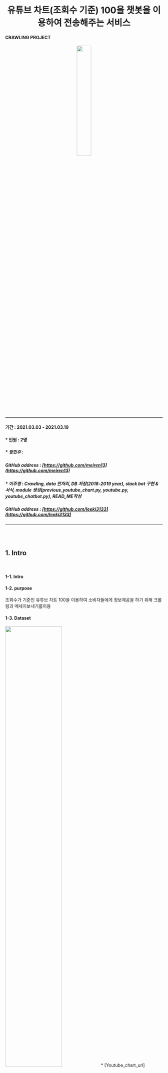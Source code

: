 
# <div align=center>유튜브 차트(조회수 기준) 100을 챗봇을 이용하여 전송해주는 서비스</div>

#### __CRAWLING PROJECT__

<p align="center">
 <img src="https://user-images.githubusercontent.com/75352728/117137063-292e9700-ade4-11eb-9e3f-527dd42beccc.png" width="30%" height="30%">
 </p>


****

#### 기간 : 2021.03.03 - 2021.03.19
#### * 인원 : 2명
##### * 정민주 :  
##### 
##### GitHub address : [https://github.com/meiren13](https://github.com/meiren13)

##### * 이주영 : Crawling, data 전처리, DB 저장(2018-2019 year), slack bot 구현 & 서식, module 생성(previous_youtube_chart.py, youtube.py, youtube_chatbot.py), READ_ME작성
##### GitHub address : [https://github.com/leekj3133](https://github.com/leekj3133)

*****

<br/>
<br/>

## 1. Intro

<br/>

#### 1-1. Intro  

#### 1-2. purpose
조회수가 기준인 유튜브 차트 100을 이용하여 소비자들에게 정보제공을 하기 위해 크롤링과 메세지보내기를이용

#### 1-3. Dataset

<img src="https://user-images.githubusercontent.com/75352728/110234179-60abcf00-7f6c-11eb-8141-8fa7f38aa8b1.png" width="60%" height="60%">
* [Youtube_chart_url](https://charts.youtube.com/charts/TopSongs/kr/20210219-20210225?hl=ko)


#### 1-4. Roles
* 정민주 : 
* 이주영 : Crawling, DB 저장(2018-2019 year), slack bot 구현, module 생성(previous_youtube_chart.py, youtube.py, youtube_chatbot.py), READ_ME 작성

<br/>

****

<br/>
<br/>


## 2. Result : 완성된 리스트

<img src="https://user-images.githubusercontent.com/75352728/111612988-61bce600-8821-11eb-8b21-0e0bce6badc7.PNG" width="60%" height="60%">

****

<br/>
<br/>


## 3. Process

<br/>

### 3-1. Variables Setting

<br/>

#### 3-1 Variables

* 데이터 정의
  *  name : 노래 제목
  *  artist : 아티스트(가수)
  *  viewCount : 조회수
  *  current_Rank : 현재 순위
  *  previous_Rank : 이전 순위
  *  change : 현재 순위와 이전 순위 변동률
  *  period_on_chart : 차트 유지 기간
  *  image : 사진
  *  play_url : 동영상 play url

<br/>

### 3-2. Details

<br/>

1. 사이트 분석
2. 원하는 데이터 불러오기
3. scrapy.py 작성
4. mongodb에 db 저장
5. crontab, server 이용하여 정해진 날에 scrapying 자동실행
6. 챗봇을 이용하여 서비스 제공

<img src="https://user-images.githubusercontent.com/75352728/111613369-c8420400-8821-11eb-9b60-141c7bd81e97.PNG" width="60%" height="60%">

<br/>

### 3-3. Process

<br/>

#### 1. 사이트 분석

* 시행착오가 너무 많았던 crawling...

<img src="https://user-images.githubusercontent.com/75352728/110234339-4aead980-7f6d-11eb-98cc-e59aa9a90cdb.png" width="60%" height="60%">

<img src="https://user-images.githubusercontent.com/75352728/110234324-3a3a6380-7f6d-11eb-8648-b773413cf840.png" width="60%" height="60%">

* 날짜를 변경하면 url 변경 -> 동적 스크래핑
* post 방식
* json
* key 값 존재 -> key 값으로 인해 정보 변경 가능성 있음
--> scrapy 사용 결정

<img src="https://user-images.githubusercontent.com/75352728/110234379-84bbe000-7f6d-11eb-9219-7a5a7f8710fa.png" width="60%" height="60%">

* url post 방식으로 불러오기 -> 403 error 발생
* referer 요구

<img src="https://user-images.githubusercontent.com/75352728/110234450-dfedd280-7f6d-11eb-9a60-e5c3726f6731.png" width="60%" height="60%">

* Request header -> header값인 referer을 발견함.

<img src="https://user-images.githubusercontent.com/75352728/110234493-188dac00-7f6e-11eb-9b88-5a2d98952775.png" width="60%" height="60%">

* header값 기입 -> error 발생

<img src="https://user-images.githubusercontent.com/75352728/110234500-2cd1a900-7f6e-11eb-9ece-851d66ef7c54.png" width="60%" height="60%">

* 개발자 도구 -> request playroad를 query에 입력

<img src="https://user-images.githubusercontent.com/75352728/110234547-64405580-7f6e-11eb-8201-98085b938d28.png" width="60%" height="60%">

* 성공적으로 json format 불러옴.


#### 2. 원하는 데이터 불러오기

<img src="https://user-images.githubusercontent.com/75352728/110234572-8934c880-7f6e-11eb-8002-55ca9633bf63.png" width="60%" height="60%">

* 개발자 도구에서 본 불러온 json 에 저장된 값들
* 원하는 값을 불러오기
  *  contents > sectionListRenderer > contents > 0 > musicAnalyticsSectionRenderer > content > trackTypes > 0 > trackViews

<img src="https://user-images.githubusercontent.com/75352728/110234679-298aed00-7f6f-11eb-8a60-1d47fa1a5007.PNG" width="60%" height="60%">

* name, artist, viewCount, current_Rank, previous_Rank, change, period_on_chart, image, play_url 불러오기

##### 1. name(노래 제목)

```
title = [{"title":data["name"]}
        for data in datas]
title
```

<img src="https://user-images.githubusercontent.com/75352728/110235012-1da02a80-7f71-11eb-944f-63185ab404b4.PNG" width="60%" height="60%">

* datas에 들어있는 data를 for문을 이용하여 하나씩 가져오기
* 노래제목은 dict 안에 key값 name에 들어있음.

<img src="https://user-images.githubusercontent.com/75352728/110796389-3d11bd00-82bb-11eb-80f2-6a45852b4d0b.png" width="60%" height="60%">

##### 2. artist(가수)

```
artist = [{"artist":data["artists"][0]["name"]}
        for data in datas]
artist
```

<img src="https://user-images.githubusercontent.com/75352728/110235057-5b04b800-7f71-11eb-9e12-e2414963530c.PNG" width="60%" height="60%">

* datas에 들어있는 data를 for문을 이용하여 하나씩 가져오기
* 가수 이름은 dict 안에 key값 artists에 들어있음.
* artists 의 value는 list 안 dict 타입으로 list에 들어있는 0번째 data를 빼오기 위해 `[0]` 을 사용 
* dict 안에 name value값 빼오기

<img src="https://user-images.githubusercontent.com/75352728/110234958-a8ccf080-7f70-11eb-97f9-63ce7f07f64c.PNG" width="60%" height="60%">

##### 3. viewCount(조회수)


<img src="https://user-images.githubusercontent.com/75352728/110235799-59d58a00-7f75-11eb-88b3-f3e22dd39906.PNG" width="60%" height="60%">

* datas에 들어있는 data를 for문을 이용하여 하나씩 가져오기
* 조회수는 dict 안에 key값 viewCount에 들어있음.
* 조회수를 백만단위(M)로 변환
* `data["viewCount"]`는 str타입으므로 float로 변환
* 소숫점 두자리까지 나타내기 위해 round() 함수 사용 
* 단위를 붙여주기 위해 int타입으로 바꾼 data를 string타입으로 변환 후 백만 단위 "M" 붙이기

```
viewCount = [{"viewCount":str(round((int(data["viewCount"])/1000000),2)) + "M"}
        for data in datas]
viewCount
```

<img src="https://user-images.githubusercontent.com/75352728/110235840-b638a980-7f75-11eb-88c4-a302fee45b9e.PNG" width="60%" height="60%">

##### 3. 현재순위, 이전순위, 순위유지기간, 순위변동률

```
chartEntryMetadata= [{"change":data["chartEntryMetadata"]}
        for data in datas]
chartEntryMetadata
```

* 딕셔너리 형태 하나에 현재순위, 이전순위, 순위유지기간, 순위변동률 4개의 data가 들어 있음.
* get()을 사용해서 각 data를 가져올 수 있음.

<img src="https://user-images.githubusercontent.com/75352728/110797318-4d766780-82bc-11eb-8b07-72c202b80627.png" width="60%" height="60%">

##### 3-1. current_Rank(현재순위)
```
current_Rank= [{"current_Rank":data['chartEntryMetadata'].get('currentPosition')}
        for data in datas]
current_Rank
```

<img src="https://user-images.githubusercontent.com/75352728/110797590-94645d00-82bc-11eb-84f1-fd92a030b63c.png" width="60%" height="60%">


##### 3-2. previous_Rank(이전순위)

```
previous_Rank= [{"previous_Rank":data['chartEntryMetadata'].get('previousPosition')}
        for data in datas]
previous_Rank
```

<img src="https://user-images.githubusercontent.com/75352728/110797673-ac3be100-82bc-11eb-9e9c-f5ca469bb1d1.png" width="60%" height="60%">

##### 3-3. change(순위변동률)

```
change= [{"change":data['chartEntryMetadata'].get('percentViewsChange')}
        for data in datas]
change
```

<img src="https://user-images.githubusercontent.com/75352728/110797762-ce356380-82bc-11eb-94bc-2c7e4ba2ec56.png" width="60%" height="60%">

##### 3-4. period_on_chart()

```
period_on_chart= [{"period_on_chart":str(data['chartEntryMetadata'].get('periodsOnChart')) + " week"}
        for data in datas]
period_on_chart
```

<img src="https://user-images.githubusercontent.com/75352728/110797909-f9b84e00-82bc-11eb-826b-677049104215.png" width="60%" height="60%">

##### 4. 원하는 데이터 한번에 불러오기

```
data_1 = [
    {"title": data["name"], "artist":data["artists"][0]["name"],
    "viewCount":str(round(int(data["viewCount"])/1000000,2)) + "M",
     "current_Rank":data["chartEntryMetadata"].get('currentPosition'),
    "previous_Rank":data['chartEntryMetadata'].get('previousPosition'),
     "change":data['chartEntryMetadata'].get('percentViewsChange'),
     "period_on_chart":str(data['chartEntryMetadata'].get('periodsOnChart')) + " week",
     "image":data["thumbnail"]["thumbnails"][1]["url"],
    "play_url":"https://www.youtube.com/watch?v=" + data["encryptedVideoId"],
    } 
    for data in datas
]

data_1
```

<img src="https://user-images.githubusercontent.com/75352728/110801048-2f126b00-82c0-11eb-8900-df01573ebde9.png" width="60%" height="60%">

<br/>
<br/>

#### 3. 데이터 프레임 변환 & 전처리

<br/>

##### 3.1 데이터프레임으로 데이터 불러오기

```
import pandas as pd
```

```
df = pd.DataFrame(data_1)
df.head()
```

<img src="https://user-images.githubusercontent.com/75352728/110798379-74816900-82bd-11eb-9e11-4971b8f7f006.png" width="60%" height="60%">

* dataframe을 보면 NaN 값이 있는 것을 알 수 있음
* 조회수 -  단위 변경이 필요
* 순위 변동률 - % 단위로 표현하고 소숫점 둘째자리까지만 표현하도록 변경 필요

##### 3.2 데이터프레임 정보

```
df.info()
```

<img src="https://user-images.githubusercontent.com/75352728/110798839-e659b280-82bd-11eb-86f8-1587764d07e8.png" width="60%" height="60%">

* previous_Rank와 change 에 NaN 값이 있는 것을 알 수 있음

##### 3.3 NaN 값 0으로 변경

```
import numpy as np
```
```
df = df.replace(np.nan,0)
```
##### 3.5 변경 확인

```
df.info()
```

<img src="https://user-images.githubusercontent.com/75352728/110799257-549e7500-82be-11eb-896c-de33e17481b6.png" width="60%" height="60%">

##### 3.6 previous_Rank 단위 변경

```
df['previous_Rank'].astype(int)
```

* 현재순위에 맞게 int타입으로 변환

##### 3.7 change 소수 첫째자리인 percentage로 변환

```
df['change'] = round(df['change'] * 100,1).astype(str) + "%"
df.head()
```

<img src="https://user-images.githubusercontent.com/75352728/110799605-b1019480-82be-11eb-907b-cab1b1a7d40b.png" width="60%" height="60%">

<br/>
<br/>

*****

#### 4. .py 형태로 모듈 만들기

<br/>

##### 4.1 py 파일(previous_youtube: 이전 날짜 data, youtube: 현재 날짜 불러오기)

```
import numpy as np
import requests
import re
import json
import pandas as pd


# 함수로 만들기
def youtube():
    
    # 1. 날짜 지정
    from datetime import datetime
    date = datetime.now()
    start_date = int(date.strftime("%Y%m%d"))
    import datetime
    end_date = date + datetime.timedelta(days=6)
    end_date = int(end_date.strftime("%Y%m%d"))

# 이전 날짜 불러오는 코드 
# date_range함수와 빈도를 이용해 금요일만 불러옴
# date가 여러개 이기 때문에 for함수 사용

      #start = pd.date_range(start ='4-27-2018',  
       #          end ='12-27-2019', freq ='7D') 
       #start_date = start.strftime('%Y%m%d')
        #start_date= start_date.to_list() 
        #import datetime
        #end = start + datetime.timedelta(days=6)
        #end_date = end.strftime('%Y%m%d')
        #end_date= end_date.to_list() 
        #start_date,end_date 
        #for start_date,end_date in zip(start_date,end_date):
        #    url = "https://charts.youtube.com/charts/TopSongs/kr?hl=ko"

            # 2. key값 불러오기.
            response = requests.get(url)
            key = re.findall('"INNERTUBE_API_KEY":"\w+\W+\w+"', response.text)[0].split(":")[1].replace('"','')

    
    # 2. key값 불러오기.
    url = "https://charts.youtube.com/charts/TopSongs/kr?hl=ko"
    response = requests.get(url)
    key = re.findall('"INNERTUBE_API_KEY":"\w+\W+\w+"', response.text)[0].split(":")[1].replace('"','')
    
    # 3. url 불러오기
    url = f'https://charts.youtube.com/youtubei/v1/browse?alt=json&key={key}'
    query = {"context":{"client":{"clientName":"WEB_MUSIC_ANALYTICS",
                              "clientVersion":"0.2","hl":"ko","gl":"KR",
                              "experimentIds":[],"experimentsToken":"",
                              "theme":"MUSIC"},"capabilities":{},
                    "request":{"internalExperimentFlags":[]}},
         "browseId":"FEmusic_analytics_charts_home",
         "query":f"chart_params_type=WEEK&perspective=CHART&flags=viral_video_chart&\
selected_chart=TRACKS&chart_params_id=weekly%3A{start_date}%3A{end_date}%3Akr"}
    headers = {"referer":"https://charts.youtube.com/charts/TopSongs/kr/20191108-20191114?hl=ko"}
    response = requests.post(url, json=query, headers=headers)
    datas = response.json()["contents"]["sectionListRenderer"]["contents"][0]["musicAnalyticsSectionRenderer"]["content"]["trackTypes"][0]["trackViews"]
    
    # 4. 원하는 data불러오기
    # 이전 날짜 data 불러오는 과정에서 url과 img data가 없는 경우가 있으므로 try, except을 이용
    try:
        data_1 = [
        {"title": data["name"], "artist":data["artists"][0]["name"],
        "viewCount":data["viewCount"] + "M",
         "current_Rank":data["chartEntryMetadata"].get('currentPosition'),
        "previous_Rank":data['chartEntryMetadata'].get('previousPosition'),
         "change":data['chartEntryMetadata'].get('percentViewsChange'),
         "period_on_chart":str(data['chartEntryMetadata'].get('periodsOnChart')) + " week",
         "image":data["thumbnail"]["thumbnails"][1]["url"],
        "play_url":"https://www.youtube.com/watch?v=" + data["encryptedVideoId"],
        } 
        for data in datas
    ]
    
    except:
        data_1 = [
        {"title": data["name"], "artist":data["artists"][0]["name"],
        "viewCount":data["viewCount"] + "M",
         "current_Rank":data["chartEntryMetadata"].get('currentPosition'),
        "previous_Rank":data['chartEntryMetadata'].get('previousPosition'),
         "change":data['chartEntryMetadata'].get('percentViewsChange'),
         "period_on_chart":str(data['chartEntryMetadata'].get('periodsOnChart')) + " week",
         #"image":data["thumbnail"]["thumbnails"][1]["url"],
        #"play_url":"https://www.youtube.com/watch?v=" + data["encryptedVideoId"],
        } 
        for data in datas
    ]
        
    # 5. 데이터프레임으로 변환
    df = pd.DataFrame(data_1)
    
    # 6. nan 값 제거
    df = df.replace(np.nan,0)
    
    # 7. 불러올 수 없는 data 채우기
    
    df['previous_Rank'] = df['previous_Rank'].astype(int)
    df['change'] = round(df['change'] * 100,1).astype(str) + "%"
    df["date"] = str(start_date)+"-"+str(end_date)
    try:
        df[["date","title","artist","viewCount","current_Rank","previous_Rank","change","period_on_chart","image","play_url"]]
    except:
        df["image"] = "-"
        df["play_url"] = "-" 
        df[["date","title","artist","viewCount","current_Rank","previous_Rank","change","period_on_chart","image","play_url"]]
    df[["date","title","artist","viewCount","current_Rank","previous_Rank","change","period_on_chart","image","play_url"]]
    
    
    # 8. 데이터 프레임 dict 타입으로 변환
    
    data_1 = df.to_dict('records')

    # 9. mongodb로 db저장
   
    import pymongo

    client = pymongo.MongoClient("[mongodb주소:2017]")
    collection = client.youtube.data


    collection.insert_many(data_1)
```

* 참고 : mogodb 설치, 보안 설정 (패캠 수업)
* 처음 하는 분들을 위한 사이트 소개

[mongodb 설치, 보안 설정 참고 자료 : url ](https://chichi.space/post/%ED%95%9C%EB%B2%88%EC%97%90-%EB%81%9D%EB%82%B4%EB%8A%94-AWS-EC2%EC%97%90-MongoDB-%EC%84%A4%EC%B9%98%ED%95%98%EA%B3%A0-%EB%B3%B4%EC%95%88%EC%84%A4%EC%A0%95%ED%95%98%EA%B8%B0/) 

<img src="https://user-images.githubusercontent.com/75352728/111609570-cbd38c00-881d-11eb-97af-2dbd02cc92c9.PNG" width="60%" height="60%">

* 생각보다 data가 많다.


##### 4.2 이전 날짜 크롤링(previous_youtube_chart 모듈 실행)

```
import previous_youtube_chart

previous_youtube_chart.previous_youtube_chart()
```


##### 4.3 현재 날짜 크롤링

```
import previous_youtube_chart

previous_youtube_chart.previous_youtube_chart()
```
```
crontab -e
```

<img src="https://user-images.githubusercontent.com/75352728/111609236-70a19980-881d-11eb-9811-9a089938c9be.PNG" width="60%" height="60%">

* youtube_chart.py 를 crontab 을 이용해서 매주 일요일마다 정보 불러올 예정
* 경로는 절대경로가 가장 좋음.
* 일요일 11:30 분에 할 예정
* 참고 :  [crontab 설정 : https://nahosung.tistory.com/95 ](https://nahosung.tistory.com/95)

<br/>
<br/>

*****

#### 5. db에 저장한 data slack봇에 보내기

<br/>

##### 5.1 모듈 불러오기

```
import pymongo
import requests,json
```
##### 5.2 db 불러오기

```
client = pymongo.MongoClient("mongodb주소://:27017")
db = client.youtube #client :  mongodb주소, youtube : database
collection = db.data #data : collection 
searches  = collection.find({'artist':{'$regex':'방탄'},'date':{'$regex':'2021'}})
# regex를 이용해서 특정 단어만 들어 있어도 불러 올수 있게 만듦
# find : 원하는 정보 모두를 불러옴.
msg = []

for search in searches:
        msg.append(search)
# 불러온 db를 이용하여 각 변수명에 저장(for 문 이용)
title = [data["title"] for data in msg]
artist = [data["artist"] for data in msg]
viewCount = [data["viewCount"] for data in msg]
current_Rank = [data["current_Rank"] for data in msg]
previous_Rank = [data["previous_Rank"] for data in msg]
change = [data["change"] for data in msg]
period_on_chart = [data["period_on_chart"] for data in msg]
date = [data["date"] for data in msg]
image = [data["image"] for data in msg]
play_url = [data["play_url"] for data in msg]    
```

* [참고 : https://www.fun-coding.org/mongodb_basic5.html](https://www.fun-coding.org/mongodb_basic5.html)

##### 5.2 slack attachment를 이용해 원하는 형식으로 보내기
```
for i in range(len(title)):
    mu = {"blocks": [
            {"type": "divider"},
            {"type": "section",
             "text": {"type": "mrkdwn",
             "text": f"*<{play_url[i]}|{title[i]}>*\ {artist[i]} \nview Count : {viewCount[i]}\ncurrent_Rank : {current_Rank[i]} \nchange : {change[i]}\nperiod_on_chart : {period_on_chart[i]}"
            },
            "accessory": {"type": "image",
                          "image_url": f"{image[i]}",
                          "alt_text": f"{artist[i]} {title[i]}"}
            },
            {"type": "context",
             "elements": [{"type": "plain_text",
                  "text": f"previous_Rank : {previous_Rank[i]}"}]
            },
            {"type": "divider"}]
            }
    attachments.append(mu)
text = f"We found *{len(data)} result* in youtube_chart, from *{min(date).split('-')[0]} to {max(date).split('-')[1]}*"
```

* f 형식을 이용해 원하는 값을 
*  [참고 : attachment 구조 확인: https://api.slack.com/block-kit](https://api.slack.com/block-kit)
* 위 주소에서 만들고 싶은 코드를 직접 확인 할 수 있음.
* attachments 변수를 payload에 추가할 필요가 있음.

<br/>

*****

##### 6. 챗봇 함수

```
def send_msg(slack_webhook, msg, channel="your_channe_name", username="차트알림>봇"):
    payload = {"channel": channel, "username": username, "text": text, "attachments":attachments}
    requests.post(slack_webhook, json.dumps(payload))
```
```
slack_webhook = ""
send_msg(slack_webhook, json.dumps(mu))
```
<br/>

*****

*****

##### 7. Slack에 보내기

<img src="https://user-images.githubusercontent.com/75352728/111613013-684b5d80-8821-11eb-8727-9574386afb87.PNG" width="60%" height="60%">


*****

<br/>
<br/>

## 4. Conclusion

- youtube chart 크롤링
- DB mongodb에 저장
- Slack에 전송
- 현재 작성자가 원하는 데이터만 슬랙에 전송 가능
- 예시) 날짜별 차트 전송(매주 전송) 

<br/>
<br/>

## 5. comment & limitations

- 추후 Flask, outgoing webhook(slack)을 이용하여 사용자가 원하는 정보를 선택적으로 전송 연구 필요
